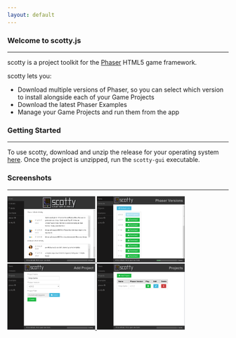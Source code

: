 ```yaml
---
layout: default
---
```


### Welcome to scotty.js
------------------------
scotty is a project toolkit for the [Phaser](http://phaser.io) HTML5 game framework.

scotty lets you:

* Download multiple versions of Phaser, so you can select which version to install alongside each of your Game Projects
* Download the latest Phaser Examples
* Manage your Game Projects and run them from the app



### Getting Started
-------------------
To use scotty, download and unzip the release for your operating system [here](https://github.com/tchannel/scottyjs/releases/latest). Once the project is unzipped, run the `scotty-gui` executable.


### Screenshots
---------------
<a class='screenshot-link' href="images/screenshots/news.png" data-lightbox="screenshots">
    <img class='screenshot' src="images/screenshots/news_thumb.png" />
</a>
<a class='screenshot-link' href="images/screenshots/versions.png" data-lightbox="screenshots">
    <img class='screenshot' src="images/screenshots/versions_thumb.png" />
</a>
<a class='screenshot-link' href="images/screenshots/add_project.png" data-lightbox="screenshots">
    <img class='screenshot' src="images/screenshots/add_project_thumb.png" />
</a>
<a class='screenshot-link' href="images/screenshots/projects.png" data-lightbox="screenshots">
    <img class='screenshot' src="images/screenshots/projects_thumb.png" />
</a>
